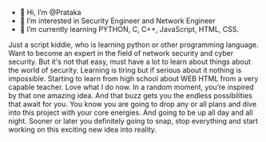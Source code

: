 - 👋 Hi, I’m @Prataka
- 👀 I’m interested in Security Engineer and Network Engineer
- 🌱 I’m currently learning PYTHON, C, C++, JavaScript, HTML, CSS.

Just a script kiddie, who is learning python or other programming language. Want to become an expert in the field of network security and cyber security. But it's not that easy, must have a lot to learn about things about the world of security. Learning is tiring but if serious about it nothing is impossible. Starting to learn from high school about WEB HTML from a very capable teacher. Love what I do now.
In a random moment, you’re inspired by that one amazing idea. And that buzz gets you the endless possibilities that await for you. You know you are going to drop any or all plans and dive into this project with your core energies. And going to be up all day and all night. Sooner or later you definitely going to snap, stop everything and start working on this exciting new idea into reality.
